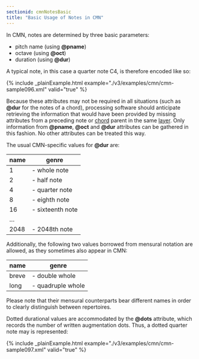 ```yaml
---
sectionid: cmnNotesBasic
title: "Basic Usage of Notes in CMN"
---
```




In CMN, notes are determined by three basic parameters:


- pitch name (using **@pname**)
- octave (using **@oct**)
- duration (using **@dur**)

A typical note, in this case a quarter note C4, is therefore encoded like so:

{% include _plainExample.html example="./v3/examples/cmn/cmn-sample096.xml" valid="true" %}

Because these attributes may not be required in all situations (such as **@dur**
for the notes of a chord), processing software should anticipate retrieving the
information that would have been provided by missing attributes from a preceding note
or
<a class="link_odd_elementSpec" href="/v3/elements/chord">chord</a> parent in the same 
<a class="link_odd_elementSpec" href="/v3/elements/layer">layer</a>. Only
information from **@pname**, **@oct** and **@dur** attributes can be
gathered in this fashion. No other attributes can be treated this way.


The usual CMN-specific values for **@dur** are:


<table class="table table-striped table-hover">
   <thead>
      <tr>
         <th>name</th>
         <th>genre</th>
      </tr>
   </thead>
   <tbody>
      <tr>
         <td>1</td>
         <td> - whole note</td>
      </tr>
      <tr>
         <td>2</td>
         <td> - half note</td>
      </tr>
      <tr>
         <td>4</td>
         <td> - quarter note</td>
      </tr>
      <tr>
         <td>8</td>
         <td> - eighth note</td>
      </tr>
      <tr>
         <td>16</td>
         <td> - sixteenth note</td>
      </tr>
      <tr>
         <td>…</td>
         <td></td>
      </tr>
      <tr>
         <td>2048</td>
         <td> - 2048th note</td>
      </tr>
   </tbody>
</table>
Additionally, the following two values borrowed from mensural notation are allowed,
as
they sometimes also appear in CMN:


<table class="table table-striped table-hover">
   <thead>
      <tr>
         <th>name</th>
         <th>genre</th>
      </tr>
   </thead>
   <tbody>
      <tr>
         <td>breve</td>
         <td> - double whole</td>
      </tr>
      <tr>
         <td>long</td>
         <td> - quadruple whole</td>
      </tr>
   </tbody>
</table>
Please note that their mensural counterparts bear different names in order to clearly
distinguish between repertoires.

Dotted durational values are accommodated by the **@dots** attribute, which
records the number of written augmentation dots. Thus, a dotted quarter note may is
represented:

{% include _plainExample.html example="./v3/examples/cmn/cmn-sample097.xml" valid="true" %}

